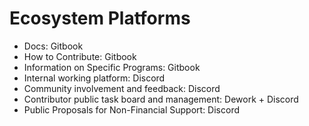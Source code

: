 # Ecosystem Platforms

* Docs: Gitbook
* How to Contribute: Gitbook
* Information on Specific Programs: Gitbook
* Internal working platform: Discord
* Community involvement and feedback: Discord
* Contributor public task board and management: Dework + Discord
* Public Proposals for Non-Financial Support: Discord
